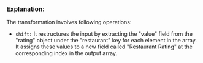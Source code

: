 ### Explanation: 

The transformation involves following operations:

* `shift:` It restructures the input by extracting the "value" field from the "rating" object under the "restaurant" key for each element in the array. It assigns these values to a new field called "Restaurant Rating" at the corresponding index in the output array.
